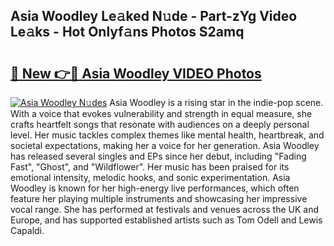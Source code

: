 ## Asia Woodley Le𝚊ked N𝚞de - Part-zYg Video Le𝚊ks - Hot Onlyf𝚊ns Photos S2amq

# <h2><a href="http://ab88501.deff.icu/?id=Asia+Woodley">🔗 New 👉🔴 Asia Woodley VIDEO Photos</a></h2>

[![Asia Woodley N𝚞des](https://i.imgur.com/rIISA9y.gif)](http://ab88501.deff.icu/?id=Asia+Woodley)
Asia Woodley is a rising star in the indie-pop scene. With a voice that evokes vulnerability and strength in equal measure, she crafts heartfelt songs that resonate with audiences on a deeply personal level. Her music tackles complex themes like mental health, heartbreak, and societal expectations, making her a voice for her generation. Asia Woodley has released several singles and EPs since her debut, including "Fading Fast", "Ghost", and "Wildflower". Her music has been praised for its emotional intensity, melodic hooks, and sonic experimentation. Asia Woodley is known for her high-energy live performances, which often feature her playing multiple instruments and showcasing her impressive vocal range. She has performed at festivals and venues across the UK and Europe, and has supported established artists such as Tom Odell and Lewis Capaldi.
